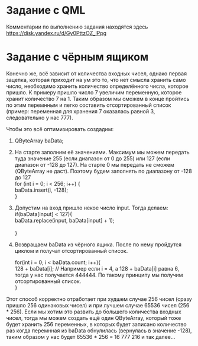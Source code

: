 # Задание с QML
Комментарии по выполнению задания находятся здесь https://disk.yandex.ru/d/Gy0PttzOZ_lPpg

# Задание с чёрным ящиком
Конечно же, всё зависит от количества входных чисел, однако первая зацепка, которая приходит на ум это то, что нет смысла хранить само число, необходимо хранить количество определённого числа, которое пришло. К примеру пришло число 7 увеличим переменную, которое хранит количество 7 на 1. Таким образом мы сможем в конце пройтись по этим перемнным и легко составить отсортированный список (пример: переменная для хранения 7 оказалась равной 3, следовательно у нас 777). <br> 

Чтобы это всё оптимизировать создадим: <br> 
1) QByteArray baData; <br>
 
2) На старте заполним её значениями. Максимум мы можем передать туда значение 255 (если диапазон от 0 до 255) или 127 (если диапазон от -128 до 127). На старте 0 мы передать не сможем (QByteArray не даст). Поэтому будем заполнять по диапазону от -128 до 127 <br> 
   for (int i = 0; i < 256; i++) { <br> 
        baData.insert(i, -128); <br> 
    } <br>

3) Допустим на вход пришло некое число input. Тогда делаем:  <br> 
    if(baData[input] < 127){ <br> 
        baData.replace(input, baData[input] + 1);  <br>          
    } <br>

4) Возвращаем baData из чёрного ящика. После по нему пройдутся циклом и получат отсортированный список. <br>

   for(int i = 0; i < baData.count; i++){ <br>
      128 + baData[i]; // Например если i = 4, а 128 + baData[i] равна 6, тогда у нас получается 444444. По такому принципу мы получим отсортированный список. <br>
   } <br>

Этот способ корректно отработает при худшем случае 256 чисел (сразу пришло 256 одинаковых чисел) и при лучшем случае 65536 чисел (256 * 256). Если мы хотим это развить до большего количества входных чисел, тогда мы можем создать ещё один QByteArray, который тоже будет хранить 256 переменных, в которых будет записано количество раз когда перемнная из baData обнулилась (вернулась в значение -128), таким образом у нас будет 65536 * 256 = 16 777 216 и так далее... <br>
